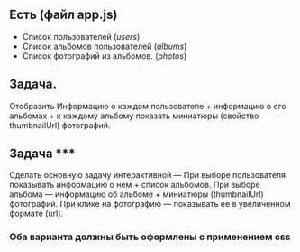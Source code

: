 ## Есть (файл app.js)
* Список пользователей (_users_)
* Список альбомов пользователей (_albums_)
* Список фотографий из альбомов. (_photos_)

## Задача. 
Отобразить Информацию о каждом пользователе + 
информацию о его альбомах + к каждому альбому показать миниатюры (свойство thumbnailUrl)
фотографий.

## Задача ***
Сделать основную задачу интерактивной — При выборе пользователя показывать 
информацию о нем + список альбомов. При выборе альбома — информацию об альбоме +
миниатюры (thumbnailUrl) фотографий. При клике на фотографию — показывать ее в увеличенном формате (url).


### Оба варианта должны быть оформлены с применением css